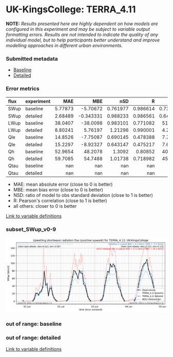 # UK-KingsCollege: TERRA_4.11

**NOTE:** *Results presented here are highly dependent on how models are configured in this experiment and may be subject to variable output formatting errors. Results are not intended to indicate the quality of any individual model, but to help participants better understand and improve modelling approaches in different urban environments.*

### Submitted metadata

- [Baseline](TERRA_4.11_UK-KingsCollege_baseline_attrs.md)
- [Detailed](TERRA_4.11_UK-KingsCollege_detailed_attrs.md)

### Error metrics

| flux   | experiment   |       MAE |        MBE |        nSD |          R |        5th |      95th |      RMSE |      cRMSE |       AMBE |       1-nSD |         1-R |    nSkewness |   nKurtosis |     Overlap |
|:-------|:-------------|----------:|-----------:|-----------:|-----------:|-----------:|----------:|----------:|-----------:|-----------:|------------:|------------:|-------------:|------------:|------------:|
| SWup   | baseline     |   5.77873 |  -5.70672  |   0.761977 |   0.986614 |   0.732905 |  18.4781  |   8.68823 |   0.277586 |   5.70672  |   0.238024  |   0.0133856 |   0.0395207  |    0.238868 |   0.103791  |
| SWup   | detailed     |   2.68489 |  -0.343331 |   0.988233 |   0.986561 |   0.644683 |   1.63308 |   3.87162 |   0.163401 |   0.343331 |   0.0117683 |   0.0134389 |   0.0393991  |    0.238386 |   0.0968421 |
| LWup   | baseline     |  38.0407  | -38.0098   |   0.983101 |   0.771082 |  51.3207   |  53.9315  |  45.7471  |   0.671107 |  38.0098   |   0.0168986 |   0.228918  |   1.42666    |    1.70639  |   0.311777  |
| LWup   | detailed     |   8.80241 |   5.76197  |   1.21296  |   0.990001 |   4.29756  |  22.144   |  11.5483  |   0.263839 |   5.76197  |   0.212964  |   0.0099993 |   0.00875597 |    0.129925 |   0.103673  |
| Qle    | baseline     |  14.8526  |  -7.75087  |   0.690145 |   0.478388 |   7.71172  |  18.9603  |  20.9574  |   0.903319 |   7.75087  |   0.309855  |   0.521612  |   1.12448    |    1.28533  |   0.380473  |
| Qle    | detailed     |  15.2297  |  -8.92327  |   0.643147 |   0.475217 |   7.67976  |  20.2281  |  21.2705  |   0.89575  |   8.92327  |   0.356853  |   0.524783  |   0.833482   |    0.560647 |   0.429644  |
| Qh     | baseline     |  52.9654  |  48.2078   |   1.3092   |   0.80852  |  40.7658   | 105.458   |  69.9232  |   0.77264  |  48.2078   |   0.309195  |   0.19148   |   0.252451   |    0.339704 |   0.347772  |
| Qh     | detailed     |  59.7085  |  54.7488   |   1.01738  |   0.718982 |  45.0953   |  43.8819  |  73.8636  |   0.756375 |  54.7488   |   0.0173734 |   0.281018  |   0.401565   |    0.851647 |   0.389724  |
| Qtau   | baseline     | nan       | nan        | nan        | nan        | nan        | nan       | nan       | nan        | nan        | nan         | nan         | nan          |  nan        | nan         |
| Qtau   | detailed     | nan       | nan        | nan        | nan        | nan        | nan       | nan       | nan        | nan        | nan         | nan         | nan          |  nan        | nan         |

 - MAE: mean absolute error (close to 0 is better)
 - MBE: mean bias error (close to 0 is better)
 - NSD: ratio of model to obs standard deviation (close to 1 is better)
 - R: Pearson's correlation (close to 1 is better)
 - all others: closer to 0 is better

[Link to variable definitions](../modelattrs/variable_definitions.md)

### <a name="subset_swup_v0-9"></a>subset_SWup_v0-9
[![TERRA_4.11_UK-KingsCollege_subset_SWup_v0-9.png](TERRA_4.11_UK-KingsCollege_subset_SWup_v0-9.png)](TERRA_4.11_UK-KingsCollege_subset_SWup_v0-9.png)

### out of range: baseline


### out of range: detailed



[Link to variable definitions](../modelattrs/variable_definitions.md)

